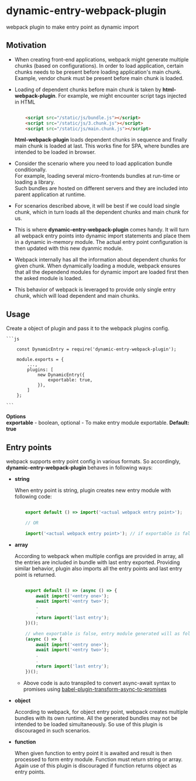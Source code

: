 # dynamic-entry-webpack-plugin
webpack plugin to make entry point as dynamic import

## Motivation

- When creating front-end applications, webpack might generate multiple chunks (based on configurations). In order to load application, certain chunks needs to be present before loading application's main chunk.
    Example, vendor chunk must be present before main chunk is loaded.  

- Loading of dependent chunks before main chunk is taken by **html-webpack-plugin**. 
    For example, we might encounter script tags injected in HTML

    ```html
  
        <script src="/static/js/bundle.js"></script>
        <script src="/static/js/3.chunk.js"></script>
        <script src="/static/js/main.chunk.js"></script>
  
    ```  
    **html-webpack-plugin** loads dependent chunks in sequence and finally main chunk is loaded at last.
    This works fine for SPA, where bundles are intended to be loaded in browser.
  
- Consider the scenario where you need to load application bundle conditionally.  
    For example, loading several micro-frontends bundles at run-time or loading a library.  
    Such bundles are hosted on different servers and they are included into parent application at runtime.
    
- For scenarios described above, it will be best if we could load single chunk, which in turn loads all the dependent chunks and main chunk for us. 
  
- This is where **dynamic-entry-webpack-plugin** comes handy. It will turn all webpack entry points into dynamic import statements and place them in a dynamic in-memory module. The actual entry point configuration is then updated with this new dyanmic module.  

- Webpack internally has all the information about dependent chunks for given chunk. When dynamically loading a module, webpack ensures that all the dependend modules for dynamic import are loaded first then the asked module is loaded.  
  
- This behavior of webpack is leveraged to provide only single entry chunk, which will load dependent and main chunks.

## Usage
Create a object of plugin and pass it to the webpack plugins config.

    ```js

        const DynamicEntry = require('dynamic-entry-webpack-plugin');

        module.exports = {
            ...,
            plugins: [
                new DynamicEntry({
                    exportable: true,
                }),
            ]
        };
  
    ```

**Options**  
**exportable** - boolean, optional - To make entry module exportable. **Default: true**  

## Entry points

webpack supports entry point config in various formats. So accordingly, **dynamic-entry-webpack-plugin** behaves in following ways:

- **string**  
  
    When entry point is string, plugin creates new entry module with following code:  
    ```js

        export default () => import('<actual webpack entry point>');

        // OR

        import('<actual webpack entry point>'); // if exportable is false

    ```  
  
- **array**  
  
    According to webpack when multiple configs are provided in array, all the entries are included in bundle with last entry exported. Providing similar behavior, plugin also imports all the entry points and last entry point is returned.

    ```js

        export default () => (async () => {
            await import('<entry one>');
            await import('<entry two>');
            .
            .
            return import('last entry');
        })();

        // when exportable is false, entry module generated will as follows:
        (async () => {
            await import('<entry one>');
            await import('<entry two>');
            .
            .
            return import('last entry');
        })();

    ```  

    * Above code is auto transpiled to convert async-await syntax to promises using [babel-plugin-transform-async-to-promises][async-to-promises]
  
- **object**
  
    According to webpack, for object entry point, webpack creates multiple bundles with its own runtime. All the generated bundles may not be intended to be loaded simultaneously. So use of this plugin is discouraged in such scenarios.  
  
- **function**

    When given function to entry point it is awaited and result is then processed to form entry module. Function must return string or array. Again use of this plugin is discouraged if function returns object as entry points.


[async-to-promises]: https://github.com/rpetrich/babel-plugin-transform-async-to-promises
